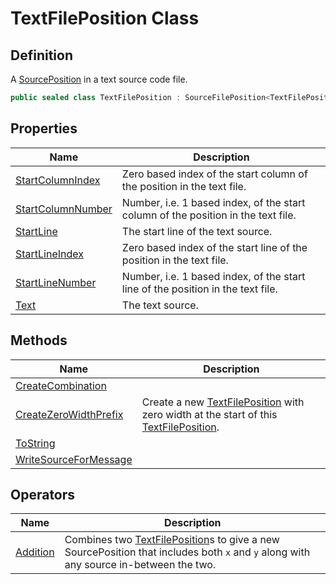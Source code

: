 # TextFilePosition Class
## Definition

A [SourcePosition](MrKWatkins.Ast.Position.SourcePosition.md) in a text source code file.

```c#
public sealed class TextFilePosition : SourceFilePosition<TextFilePosition, TextFile>, IEquatable<SourcePosition>, IEqualityOperators<SourcePosition, SourcePosition, Boolean>, ITextSourcePosition
```

## Properties

| Name | Description |
| ---- | ----------- |
| [StartColumnIndex](MrKWatkins.Ast.Position.TextFilePosition.StartColumnIndex.md) | Zero based index of the start column of the position in the text file. |
| [StartColumnNumber](MrKWatkins.Ast.Position.TextFilePosition.StartColumnNumber.md) | Number, i.e. 1 based index, of the start column of the position in the text file. |
| [StartLine](MrKWatkins.Ast.Position.TextFilePosition.StartLine.md) | The start line of the text source. |
| [StartLineIndex](MrKWatkins.Ast.Position.TextFilePosition.StartLineIndex.md) | Zero based index of the start line of the position in the text file. |
| [StartLineNumber](MrKWatkins.Ast.Position.TextFilePosition.StartLineNumber.md) | Number, i.e. 1 based index, of the start line of the position in the text file. |
| [Text](MrKWatkins.Ast.Position.TextFilePosition.Text.md) | The text source. |

## Methods

| Name | Description |
| ---- | ----------- |
| [CreateCombination](MrKWatkins.Ast.Position.TextFilePosition.CreateCombination.md) |  |
| [CreateZeroWidthPrefix](MrKWatkins.Ast.Position.TextFilePosition.CreateZeroWidthPrefix.md) | Create a new [TextFilePosition](MrKWatkins.Ast.Position.TextFilePosition.md) with zero width at the start of this [TextFilePosition](MrKWatkins.Ast.Position.TextFilePosition.md). |
| [ToString](MrKWatkins.Ast.Position.TextFilePosition.ToString.md) |  |
| [WriteSourceForMessage](MrKWatkins.Ast.Position.TextFilePosition.WriteSourceForMessage.md) |  |

## Operators

| Name | Description |
| ---- | ----------- |
| [Addition](MrKWatkins.Ast.Position.TextFilePosition.op_Addition.md) | Combines two [TextFilePosition](MrKWatkins.Ast.Position.TextFilePosition.md)s to give a new SourcePosition that includes both `x` and `y` along with any source in-between the two. |

